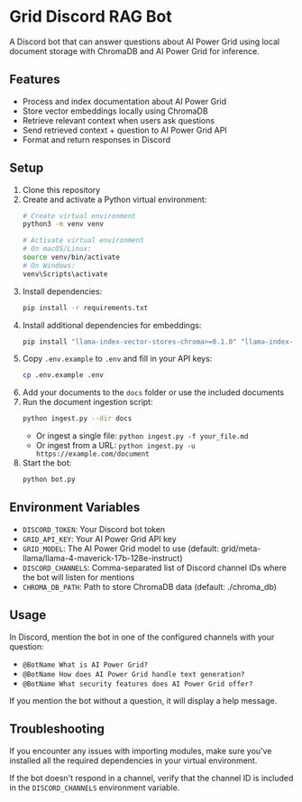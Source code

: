 # Grid Discord RAG Bot

A Discord bot that can answer questions about AI Power Grid using local document storage with ChromaDB and AI Power Grid for inference.

## Features

- Process and index documentation about AI Power Grid
- Store vector embeddings locally using ChromaDB
- Retrieve relevant context when users ask questions
- Send retrieved context + question to AI Power Grid API
- Format and return responses in Discord

## Setup

1. Clone this repository
2. Create and activate a Python virtual environment:
   ```bash
   # Create virtual environment
   python3 -m venv venv
   
   # Activate virtual environment
   # On macOS/Linux:
   source venv/bin/activate
   # On Windows:
   venv\Scripts\activate
   ```
3. Install dependencies:
   ```bash
   pip install -r requirements.txt
   ```
4. Install additional dependencies for embeddings:
   ```bash
   pip install "llama-index-vector-stores-chroma>=0.1.0" "llama-index-embeddings-huggingface>=0.1.0" sentence-transformers
   ```
5. Copy `.env.example` to `.env` and fill in your API keys:
   ```bash
   cp .env.example .env
   ```
6. Add your documents to the `docs` folder or use the included documents
7. Run the document ingestion script:
   ```bash
   python ingest.py --dir docs
   ```
   - Or ingest a single file: `python ingest.py -f your_file.md`
   - Or ingest from a URL: `python ingest.py -u https://example.com/document`
8. Start the bot:
   ```bash
   python bot.py
   ```

## Environment Variables

- `DISCORD_TOKEN`: Your Discord bot token
- `GRID_API_KEY`: Your AI Power Grid API key
- `GRID_MODEL`: The AI Power Grid model to use (default: grid/meta-llama/llama-4-maverick-17b-128e-instruct)
- `DISCORD_CHANNELS`: Comma-separated list of Discord channel IDs where the bot will listen for mentions
- `CHROMA_DB_PATH`: Path to store ChromaDB data (default: ./chroma_db)

## Usage

In Discord, mention the bot in one of the configured channels with your question:
- `@BotName What is AI Power Grid?`
- `@BotName How does AI Power Grid handle text generation?`
- `@BotName What security features does AI Power Grid offer?`

If you mention the bot without a question, it will display a help message.

## Troubleshooting

If you encounter any issues with importing modules, make sure you've installed all the required dependencies in your virtual environment. 

If the bot doesn't respond in a channel, verify that the channel ID is included in the `DISCORD_CHANNELS` environment variable. 